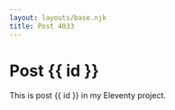 ```yaml
---
layout: layouts/base.njk
title: Post 4033
---
```


# Post {{ id }}

This is post {{ id }} in my Eleventy project.
